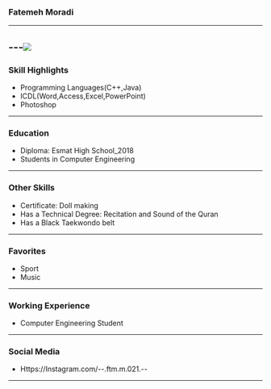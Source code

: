 ### Fatemeh Moradi
---
---<img src="pic.jpeg">
---
### Skill Highlights

+ Programming Languages(C++,Java)
+ ICDL(Word,Access,Excel,PowerPoint)
+ Photoshop
---
### Education

+ Diploma: Esmat High School_2018
+ Students in Computer Engineering
---
### Other Skills

+ Certificate: Doll making
+ Has a Technical Degree: Recitation and Sound of the Quran
+ Has a Black Taekwondo belt
---
### Favorites

+ Sport
+ Music
---
### Working Experience

+ Computer Engineering Student
---
### Social Media

+ Https://Instagram.com/--.ftm.m.021.--  ‌ 
---
